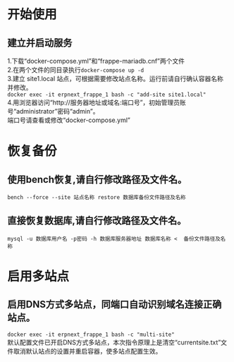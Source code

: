 # 开始使用
## 建立并启动服务
1.下载“docker-compose.yml”和“frappe-mariadb.cnf”两个文件  
2.在两个文件的同目录执行`docker-compose up -d`  
3.建立 site1.local 站点，可根据需要修改站点名称。运行前请自行确认容器名称并修改。  
`docker exec -it erpnext_frappe_1 bash -c "add-site site1.local"`  
4.用浏览器访问“http://服务器地址或域名:端口号”，初始管理员账号“administrator”密码“admin”。  
端口号请查看或修改“docker-compose.yml”  

# 恢复备份
## 使用bench恢复,请自行修改路径及文件名。
`bench --force --site 站点名称 restore 数据库备份文件路径及名称`
## 直接恢复数据库,请自行修改路径及文件名。
`mysql -u 数据库用户名 -p密码 -h 数据库服务器地址 数据库名称 <  备份文件路径及名称`

# 启用多站点
## 启用DNS方式多站点，同端口自动识别域名连接正确站点。
`docker exec -it erpnext_frappe_1 bash -c "multi-site"`  
默认配置文件已开启DNS方式多站点，本次指令原理上是清空“currentsite.txt”文件取消默认站点的设置并重启容器，使多站点配置生效。  
